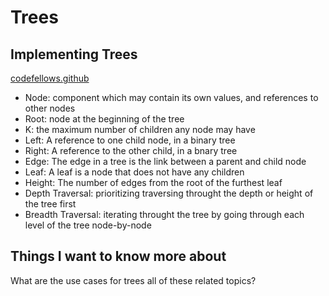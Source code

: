 # Trees

## Implementing Trees

[codefellows.github](https://codefellows.github.io/common_curriculum/data_structures_and_algorithms/Code_401/class-15/resources/Trees.html)

- Node: component which may contain its own values, and references to other nodes
- Root: node at the beginning of the tree
- K: the maximum number of children any node may have
- Left: A reference to one child node, in a binary tree
- Right: A reference to the other child, in a bnary tree
- Edge: The edge in a tree is the link between a parent and child node
- Leaf: A leaf is a node that does not have any children
- Height: The number of edges from the root of the furthest leaf
- Depth Traversal: prioritizing traversing throught the depth or height of the tree first
- Breadth Traversal: iterating throught the tree by going through each level of the tree node-by-node

## Things I want to know more about

What are the use cases for trees all of these related topics?
